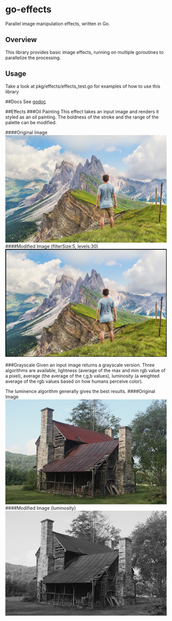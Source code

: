 # go-effects
Parallel image manipulation effects, written in Go.

## Overview
This library provides basic image effects, running on multiple goroutines to parallelize the processing.

## Usage
Take a look at pkg/effects/effects_test.go for examples of how to use this library

##Docs
See [godoc](https://godoc.org/github.com/markdaws/go-effects)

##Effects
###Oil Painting
This effect takes an input image and renders it styled as an oil painting. The boldness of the stroke and the range of the palette can be modified.

####Original Image
![](examples/mountain.jpg)
####Modified Image (filterSize:5, levels:30)
![](examples/mountain-oil-15-30.jpg)

###Grayscale
Given an input image returns a grayscale version. Three algorithms are available, lightness (average of the max and min rgb value of a pixel), average (the average of the r,g,b values), luminosity (a weighted average of the rgb values based on how humans perceive color).

The luminence algorithm generally gives the best results.
####Original Image
![](examples/cabin.jpg)
####Modified Image (luminosity)
![](examples/cabin-gray-luminosity.png)
